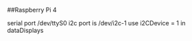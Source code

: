 ##Raspberry Pi 4


serial port /dev/ttyS0
i2c port is  /dev/i2c-1  use i2CDevice = 1 in dataDisplays
